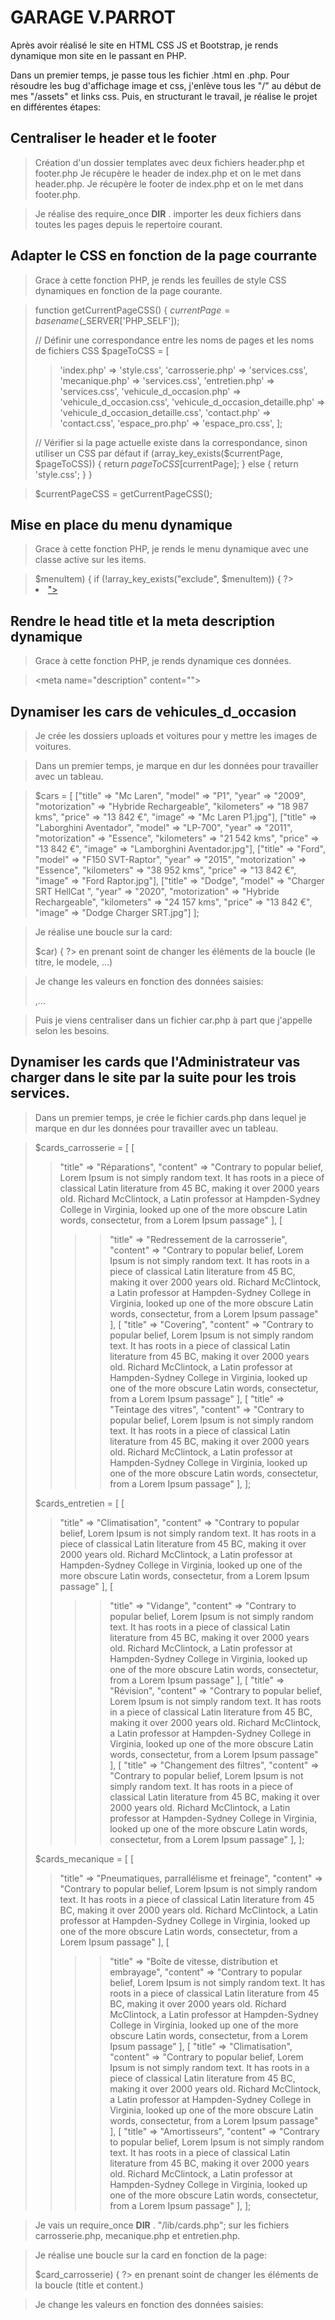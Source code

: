 # GARAGE V.PARROT

Après avoir réalisé le site en HTML CSS JS et Bootstrap, je rends dynamique mon site en le passant en PHP.

Dans un premier temps, je passe tous les fichier .html en .php.
Pour résoudre les bug d'affichage image et css, j'enlève tous les "/" au début de mes "/assets" et links css.
Puis, en structurant le travail, je réalise le projet en différentes étapes:

## Centraliser le header et le footer

> Création d'un dossier templates avec deux fichiers header.php et footer.php
> Je récupère le header de index.php et on le met dans header.php.
> Je récupère le footer de index.php et on le met dans footer.php.

> Je réalise des require_once **DIR** . importer les deux fichiers dans toutes les pages depuis le repertoire courant.

## Adapter le CSS en fonction de la page courrante

> Grace à cette fonction PHP, je rends les feuilles de style CSS dynamiques en fonction de la page courante.

> function getCurrentPageCSS()
> {
> $currentPage = basename($\_SERVER['PHP_SELF']);
>
> // Définir une correspondance entre les noms de pages et les noms de fichiers CSS
> $pageToCSS = [
>
> > 'index.php' => 'style.css',
> > 'carrosserie.php' => 'services.css',
> > 'mecanique.php' => 'services.css',
> > 'entretien.php' => 'services.css',
> > 'vehicule_d_occasion.php' => 'vehicule_d_occasion.css',
> > 'vehicule_d_occasion_detaille.php' => 'vehicule_d_occasion_detaille.css',
> > 'contact.php' => 'contact.css',
> > 'espace_pro.php' => 'espace_pro.css',
> > ];
>
> // Vérifier si la page actuelle existe dans la correspondance, sinon utiliser un CSS par défaut
> if (array_key_exists($currentPage, $pageToCSS)) {
>        return $pageToCSS[$currentPage];
> } else {
> return 'style.css';
> }
> }

> $currentPageCSS = getCurrentPageCSS();

## Mise en place du menu dynamique

> Grace à cette fonction PHP, je rends le menu dynamique avec une classe active sur les items.

> <?php foreach ($mainMenu as $key => $menuItem) {
>   if (!array_key_exists("exclude", $menuItem)) {
>   ?>
>   <li class="nav-item"><a href="<?= $key; ?>"
>   class="nav-link h2-h5 Red1 text-center
>   <?php if ($key === $currentPage) {
>   echo "active";
>  }
>   ?>"><?= $menuItem["menu_title"]; ?></a>
>   </li>
>   <?php }
>   } ?>

## Rendre le head title et la meta description dynamique

> Grace à cette fonction PHP, je rends dynamique ces données.

>    <title>
>        <?= $mainMenu[$currentPage]["head_title"]; ?>
>    </title>

>   <meta name="description" content="<?= $mainMenu[$currentPage]["meta_description"]; ?>">

## Dynamiser les cars de vehicules_d_occasion

> Je crée les dossiers uploads et voitures pour y mettre les images de voitures.

> Dans un premier temps, je marque en dur les données pour travailler avec un tableau.

> $cars = [
> ["title" => "Mc Laren", "model" => "P1", "year" => "2009", "motorization" => "Hybride Rechargeable", "kilometers" => "18 987 kms", "price" => "13 842 €", "image" => "Mc Laren P1.jpg"],
> ["title" => "Laborghini Aventador", "model" => "LP-700", "year" => "2011", "motorization" => "Essence", "kilometers" => "21 542 kms", "price" => "13 842 €", "image" => "Lamborghini Aventador.jpg"],
> ["title" => "Ford", "model" => "F150 SVT-Raptor", "year" => "2015", "motorization" => "Essence", "kilometers" => "38 952 kms", "price" => "13 842 €", "image" => "Ford Raptor.jpg"],
> ["title" => "Dodge", "model" => "Charger SRT HellCat ", "year" => "2020", "motorization" => "Hybride Rechargeable", "kilometers" => "24 157 kms", "price" => "13 842 €", "image" => "Dodge Charger SRT.jpg"]
> ];

> Je réalise une boucle sur la card:
>
> <?php foreach ($cars as $key => $car) { ?> en prenant soint de changer les éléments de la boucle (le titre, le modele, ...)

> Je change les valeurs en fonction des données saisies:
>
> <?= $car["title"] ?>
> <?= $car["model"] ?>
> <?= $car["year"] ?>,...

> Puis je viens centraliser dans un fichier car.php à part que j'appelle selon les besoins.

## Dynamiser les cards que l'Administrateur vas charger dans le site par la suite pour les trois services.

> Dans un premier temps, je crée le fichier cards.php dans lequel je marque en dur les données pour travailler avec un tableau.

> $cards_carrosserie = [
> [
>
> > "title" => "Réparations",
> > "content" => "Contrary to popular belief, Lorem Ipsum is not simply random text. It has roots
> > in a piece of classical Latin literature from 45 BC, making it over 2000 years old. Richard McClintock, a Latin
> > professor at Hampden-Sydney College in Virginia, looked up one of the more obscure Latin words, consectetur, from a
> > Lorem Ipsum passage"
> > ],
> > [
> > > > "title" => "Redressement de la carrosserie",
> > > > "content" => "Contrary to popular belief, Lorem Ipsum is not simply random
> > > > text. It has roots in a piece of classical Latin literature from 45 BC, making it over 2000 years old. Richard
> > > > McClintock, a Latin professor at Hampden-Sydney College in Virginia, looked up one of the more obscure Latin words,
> > > > consectetur, from a Lorem Ipsum passage"
> > > > ],
> > [
> > > > "title" => "Covering",
> > > > "content" => "Contrary to popular belief, Lorem Ipsum is not simply random text. It has roots in
> > > > a piece of classical Latin literature from 45 BC, making it over 2000 years old. Richard McClintock, a Latin professor
> > > > at Hampden-Sydney College in Virginia, looked up one of the more obscure Latin words, consectetur, from a Lorem Ipsum
> > > > passage"
> > > > ],
> > [
> > > > "title" => "Teintage des vitres",
> > > > "content" => "Contrary to popular belief, Lorem Ipsum is not simply random text. It
> > > > has roots in a piece of classical Latin literature from 45 BC, making it over 2000 years old. Richard McClintock, a
> > > > Latin professor at Hampden-Sydney College in Virginia, looked up one of the more obscure Latin words, consectetur, from
> > > > a Lorem Ipsum passage"
> > > > ],
> > ];
>
> $cards_entretien = [
> [
>
> > "title" => "Climatisation",
> > "content" => "Contrary to popular belief, Lorem Ipsum is not simply random text. It has roots
> > in a piece of classical Latin literature from 45 BC, making it over 2000 years old. Richard McClintock, a Latin
> > professor at Hampden-Sydney College in Virginia, looked up one of the more obscure Latin words, consectetur, from a
> > Lorem Ipsum passage"
> > ],
> > [
> > > > "title" => "Vidange",
> > > > "content" => "Contrary to popular belief, Lorem Ipsum is not simply random
> > > > text. It has roots in a piece of classical Latin literature from 45 BC, making it over 2000 years old. Richard
> > > > McClintock, a Latin professor at Hampden-Sydney College in Virginia, looked up one of the more obscure Latin words,
> > > > consectetur, from a Lorem Ipsum passage"
> > > > ],
> > [
> > > > "title" => "Révision",
> > > > "content" => "Contrary to popular belief, Lorem Ipsum is not simply random text. It has roots in
> > > > a piece of classical Latin literature from 45 BC, making it over 2000 years old. Richard McClintock, a Latin professor
> > > > at Hampden-Sydney College in Virginia, looked up one of the more obscure Latin words, consectetur, from a Lorem Ipsum
> > > > passage"
> > > > ],
> > [
> > > > "title" => "Changement des filtres",
> > > > "content" => "Contrary to popular belief, Lorem Ipsum is not simply random text. It
> > > > has roots in a piece of classical Latin literature from 45 BC, making it over 2000 years old. Richard McClintock, a
> > > > Latin professor at Hampden-Sydney College in Virginia, looked up one of the more obscure Latin words, consectetur, from
> > > > a Lorem Ipsum passage"
> > > > ],
> > ];
>
> $cards_mecanique = [
> [
>
> > "title" => "Pneumatiques, parrallélisme et freinage",
> > "content" => "Contrary to popular belief, Lorem Ipsum is not simply random text. It has roots
> > in a piece of classical Latin literature from 45 BC, making it over 2000 years old. Richard McClintock, a Latin
> > professor at Hampden-Sydney College in Virginia, looked up one of the more obscure Latin words, consectetur, from a
> > Lorem Ipsum passage"
> > ],
> > [
> > > > "title" => "Boîte de vitesse, distribution et embrayage",
> > > > "content" => "Contrary to popular belief, Lorem Ipsum is not simply random
> > > > text. It has roots in a piece of classical Latin literature from 45 BC, making it over 2000 years old. Richard
> > > > McClintock, a Latin professor at Hampden-Sydney College in Virginia, looked up one of the more obscure Latin words,
> > > > consectetur, from a Lorem Ipsum passage"
> > > > ],
> > [
> > > > "title" => "Climatisation",
> > > > "content" => "Contrary to popular belief, Lorem Ipsum is not simply random text. It has roots in
> > > > a piece of classical Latin literature from 45 BC, making it over 2000 years old. Richard McClintock, a Latin professor
> > > > at Hampden-Sydney College in Virginia, looked up one of the more obscure Latin words, consectetur, from a Lorem Ipsum
> > > > passage"
> > > > ],
> > [
> > > > "title" => "Amortisseurs",
> > > > "content" => "Contrary to popular belief, Lorem Ipsum is not simply random text. It
> > > > has roots in a piece of classical Latin literature from 45 BC, making it over 2000 years old. Richard McClintock, a
> > > > Latin professor at Hampden-Sydney College in Virginia, looked up one of the more obscure Latin words, consectetur, from
> > > > a Lorem Ipsum passage"
> > > > ],
> > ];

> Je vais un require_once **DIR** . "/lib/cards.php"; sur les fichiers carrosserie.php, mecanique.php et entretien.php.

> Je réalise une boucle sur la card en fonction de la page:
>
> <?php foreach ($cards_carrosserie as $key => $card_carrosserie) { ?> en prenant soint de changer les éléments de la boucle (title et content.)

> Je change les valeurs en fonction des données saisies:
>
> <?= $card_carrosserie["title"] ?>
> <?= $card_carrosserie["content"] ?>


